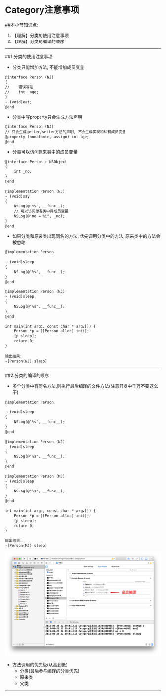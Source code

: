 # Category注意事项
##本小节知识点:
1. 【理解】分类的使用注意事项
2. 【理解】分类的编译的顺序

---

##1.分类的使用注意事项
- 分类只能增加方法, 不能增加成员变量

```objc
@interface Person (NJ)
{
//    错误写法
//    int _age;
}
- (void)eat;
@end
```

- 分类中写property只会生成方法声明

```objc
@interface Person (NJ)
// 只会生成getter/setter方法的声明, 不会生成实现和私有成员变量
@property (nonatomic, assign) int age;
@end
```

- 分类可以访问原来类中的成员变量

```objc
@interface Person : NSObject
{
    int _no;
}
@end

@implementation Person (NJ)
- (void)say
{
    NSLog(@"%s", __func__);
    // 可以访问原有类中得成员变量
    NSLog(@"no = %i", _no);
}
@end

```

- 如果分类和原来类出现同名的方法, 优先调用分类中的方法, 原来类中的方法会被忽略

```objc
@implementation Person

- (void)sleep
{
    NSLog(@"%s", __func__);
}
@end

@implementation Person (NJ)
- (void)sleep
{
    NSLog(@"%s", __func__);
}
@end

int main(int argc, const char * argv[]) {
    Person *p = [[Person alloc] init];
    [p sleep];
    return 0;
}

输出结果:
-[Person(NJ) sleep]

```
---

##2.分类的编译的顺序
- 多个分类中有同名方法,则执行最后编译的文件方法(注意开发中千万不要这么干)

```objc
@implementation Person

- (void)sleep
{
    NSLog(@"%s", __func__);
}
@end

@implementation Person (NJ)
- (void)sleep
{
    NSLog(@"%s", __func__);
}
@end

@implementation Person (MJ)
- (void)sleep
{
    NSLog(@"%s", __func__);
}
@end

int main(int argc, const char * argv[]) {
    Person *p = [[Person alloc] init];
    [p sleep];
    return 0;
}

输出结果:
-[Person(MJ) sleep]
```

![](images/a8/Snip20150625_10.png)


- 方法调用的优先级(从高到低)
    + 分类(最后参与编译的分类优先)
    + 原来类
    + 父类

---


